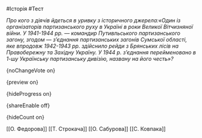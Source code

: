 #Історія #Тест

*Про кого з діячів йдеться в уривку з історичного джерела:«Один  із організаторів партизанського руху в Україні в роки Великої  Вітчизняної війни. У 1941-1944 рр. — командир Путивльського  партизанського загону, згодом — з’єднання партизанських загонів Сумської  області, яке впродовж 1942-1943 рр. здійснило рейди з Брянських лісів  на Правобережну та Західну Україну. У 1944 р. з’єднання перейменовано в  1-шу Українську партизанську дивізію, названу на його честь»?*

{noChangeVote on}

{preview on}

{hideProgress on}

{shareEnable off}

{hideCount on}

[[О. Федорова]]
[[Т. Строкача]]
[[О. Сабурова]]
[[С. Ковпака]]
